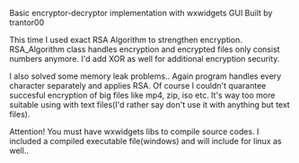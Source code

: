 Basic encryptor-decryptor implementation with wxwidgets GUI Built by trantor00

This time I used exact RSA Algorithm to strengthen encryption. RSA_Algorithm class handles encryption and encrypted files only consist numbers anymore.
I'd add XOR as well for additional encryption security.

I also solved some memory leak problems..
Again program handles every character separately and applies RSA. Of course I couldn't quarantee succesful encryption of big files like mp4, zip, iso etc.
It's way too more suitable using with text files(I'd rather say don't use it with anything but text files).

Attention! You must have wxwidgets libs to compile source codes. I included a compiled executable file(windows) and will include for linux as well..


